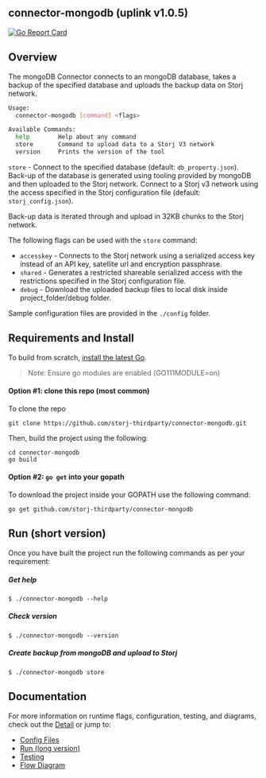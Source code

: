 ## connector-mongodb (uplink v1.0.5)

[![Go Report Card](https://goreportcard.com/badge/github.com/storj-thirdparty/connector-mongodb)](https://goreportcard.com/report/github.com/storj-thirdparty/connector-mongodb)

## Overview

The mongoDB Connector connects to an mongoDB database, takes a backup of the specified database and uploads the backup data on Storj network.

```bash
Usage:
  connector-mongodb [command] <flags>

Available Commands:
  help        Help about any command
  store       Command to upload data to a Storj V3 network
  version     Prints the version of the tool

```



`store` - Connect to the specified database (default: `db_property.json`). Back-up of the database is generated using tooling provided by mongoDB and then uploaded to the Storj network. Connect to a Storj v3 network using the access specified in the Storj configuration file (default: `storj_config.json`). 

 Back-up data is iterated through and upload in 32KB chunks to the Storj network.

The following flags  can be used with the `store` command:

* `accesskey` - Connects to the Storj network using a serialized access key instead of an API key, satellite url and encryption passphrase.
* `shared` - Generates a restricted shareable serialized access with the restrictions specified in the Storj configuration file.
* `debug` - Download the uploaded backup files to local disk inside project_folder/debug folder.



Sample configuration files are provided in the `./config` folder. 



## Requirements and Install

To build from scratch, [install the latest Go](https://golang.org/doc/install#install).

> Note: Ensure go modules are enabled (GO111MODULE=on)



#### Option #1: clone this repo (most common)

To clone the repo

```
git clone https://github.com/storj-thirdparty/connector-mongodb.git
```

Then, build the project using the following:

```
cd connector-mongodb
go build
```



#### Option #2:  ``go get`` into your gopath

 To download the project inside your GOPATH use the following command:

```
go get github.com/storj-thirdparty/connector-mongodb
```



## Run (short version)

Once you have built the project run the following commands as per your requirement:

##### Get help

```
$ ./connector-mongodb --help
```

##### Check version

```
$ ./connector-mongodb --version
```

##### Create backup from mongoDB and upload to Storj

```
$ ./connector-mongodb store
```



## Documentation

For more information on runtime flags, configuration, testing, and diagrams, check out the [Detail](//github.com/storj-thirdparty/connector-mongodb/wiki) or jump to:

* [Config Files](//github.com/storj-thirdparty/connector-mongodb/wiki/#config-files)
* [Run (long version)](//github.com/storj-thirdparty/connector-mongodb/wiki/#run)
* [Testing](//github.com/storj-thirdparty/connector-mongodb/wiki/#testing)
* [Flow Diagram](//github.com/storj-thirdparty/connector-mongodb/wiki/#flow-diagram)
